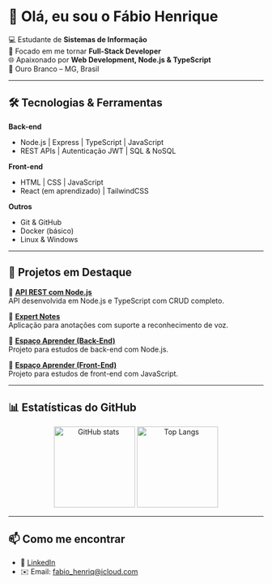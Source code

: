 # 👋 Olá, eu sou o Fábio Henrique

💻 Estudante de **Sistemas de Informação**  
🚀 Focado em me tornar **Full-Stack Developer**  
🌐 Apaixonado por **Web Development, Node.js & TypeScript**  
📍 Ouro Branco – MG, Brasil  

---

## 🛠️ Tecnologias & Ferramentas

**Back-end**
- Node.js | Express | TypeScript | JavaScript  
- REST APIs | Autenticação JWT | SQL & NoSQL  

**Front-end**
- HTML | CSS | JavaScript  
- React (em aprendizado) | TailwindCSS  

**Outros**
- Git & GitHub  
- Docker (básico)  
- Linux & Windows  

---

## 📌 Projetos em Destaque

🔹 [**API REST com Node.js**](https://github.com/fabiohenriq31/API-REST-com-Node.js)  
API desenvolvida em Node.js e TypeScript com CRUD completo.

🔹 [**Expert Notes**](https://github.com/fabiohenriq31/expert-Notes)  
Aplicação para anotações com suporte a reconhecimento de voz.  

🔹 [**Espaço Aprender (Back-End)**](https://github.com/fabiohenriq31/espaco-aprender-back-end)  
Projeto para estudos de back-end com Node.js.  

🔹 [**Espaço Aprender (Front-End)**](https://github.com/fabiohenriq31/espaco-aprender-front-end)  
Projeto para estudos de front-end com JavaScript.  

---

## 📊 Estatísticas do GitHub

<p align="center">
  <img src="https://github-readme-stats.vercel.app/api?username=fabiohenriq31&show_icons=true&theme=radical" alt="GitHub stats" height="160"/>
  <img src="https://github-readme-stats.vercel.app/api/top-langs/?username=fabiohenriq31&layout=compact&theme=radical" alt="Top Langs" height="160"/>
</p>

---

## 📫 Como me encontrar

- 💼 [LinkedIn](https://www.linkedin.com/in/fabiohqs)  
- ✉️ Email: fabio_henriq@icloud.com
